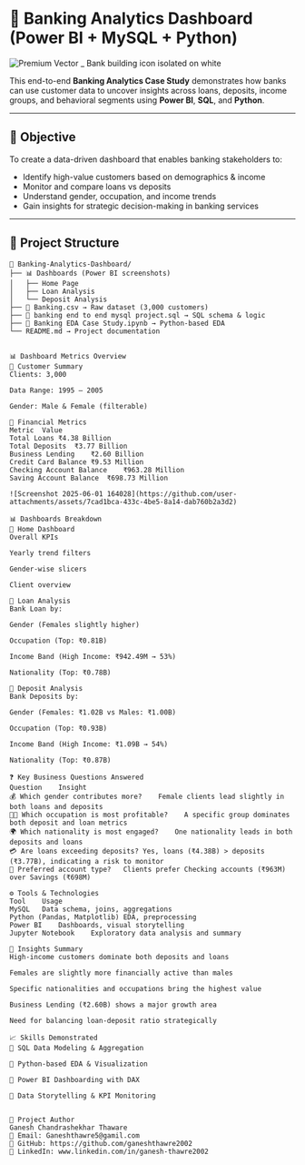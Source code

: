 # 🏦 Banking Analytics Dashboard (Power BI + MySQL + Python)


![Premium Vector _ Bank building icon isolated on white](https://github.com/user-attachments/assets/8b5709ef-bbab-493e-85ab-3f4465f8afa0)


This end-to-end **Banking Analytics Case Study** demonstrates how banks can use customer data to uncover insights across loans, deposits, income groups,
and behavioral segments using **Power BI**, **SQL**, and **Python**.

---

## 📌 Objective

To create a data-driven dashboard that enables banking stakeholders to:
- Identify high-value customers based on demographics & income
- Monitor and compare loans vs deposits
- Understand gender, occupation, and income trends
- Gain insights for strategic decision-making in banking services

---

## 🧱 Project Structure

```plaintext
📂 Banking-Analytics-Dashboard/
├── 📊 Dashboards (Power BI screenshots)
│   ├── Home Page
│   ├── Loan Analysis
│   └── Deposit Analysis
├── 📄 Banking.csv → Raw dataset (3,000 customers)
├── 🧮 banking end to end mysql project.sql → SQL schema & logic
├── 📓 Banking EDA Case Study.ipynb → Python-based EDA
└── README.md → Project documentation


📊 Dashboard Metrics Overview
👥 Customer Summary
Clients: 3,000

Data Range: 1995 – 2005

Gender: Male & Female (filterable)

💸 Financial Metrics
Metric	Value
Total Loans	₹4.38 Billion
Total Deposits	₹3.77 Billion
Business Lending	₹2.60 Billion
Credit Card Balance	₹9.53 Million
Checking Account Balance	₹963.28 Million
Saving Account Balance	₹698.73 Million

![Screenshot 2025-06-01 164028](https://github.com/user-attachments/assets/7cad1bca-433c-4be5-8a14-dab760b2a3d2)

📊 Dashboards Breakdown
🔹 Home Dashboard
Overall KPIs

Yearly trend filters

Gender-wise slicers

Client overview

🔹 Loan Analysis
Bank Loan by:

Gender (Females slightly higher)

Occupation (Top: ₹0.81B)

Income Band (High Income: ₹942.49M → 53%)

Nationality (Top: ₹0.78B)

🔹 Deposit Analysis
Bank Deposits by:

Gender (Females: ₹1.02B vs Males: ₹1.00B)

Occupation (Top: ₹0.93B)

Income Band (High Income: ₹1.09B → 54%)

Nationality (Top: ₹0.87B)

❓ Key Business Questions Answered
Question	Insight
💰 Which gender contributes more?	Female clients lead slightly in both loans and deposits
🧑‍💼 Which occupation is most profitable?	A specific group dominates both deposit and loan metrics
🌍 Which nationality is most engaged?	One nationality leads in both deposits and loans
💳 Are loans exceeding deposits?	Yes, loans (₹4.38B) > deposits (₹3.77B), indicating a risk to monitor
🏦 Preferred account type?	Clients prefer Checking accounts (₹963M) over Savings (₹698M)

⚙️ Tools & Technologies
Tool	Usage
MySQL	Data schema, joins, aggregations
Python (Pandas, Matplotlib)	EDA, preprocessing
Power BI	Dashboards, visual storytelling
Jupyter Notebook	Exploratory data analysis and summary

🧠 Insights Summary
High-income customers dominate both deposits and loans

Females are slightly more financially active than males

Specific nationalities and occupations bring the highest value

Business Lending (₹2.60B) shows a major growth area

Need for balancing loan-deposit ratio strategically

📈 Skills Demonstrated
🔹 SQL Data Modeling & Aggregation

🔹 Python-based EDA & Visualization

🔹 Power BI Dashboarding with DAX

🔹 Data Storytelling & KPI Monitoring


🔗 Project Author
Ganesh Chandrashekhar Thaware
📧 Email: Ganeshthawre5@gamil.com
🔗 GitHub: https://github.com/ganeshthawre2002
🔗 LinkedIn: www.linkedin.com/in/ganesh-thawre2002

